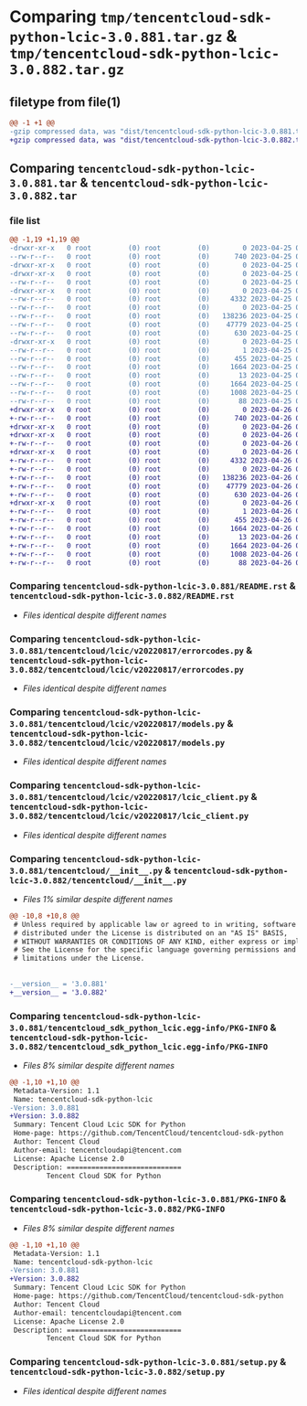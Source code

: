 # Comparing `tmp/tencentcloud-sdk-python-lcic-3.0.881.tar.gz` & `tmp/tencentcloud-sdk-python-lcic-3.0.882.tar.gz`

## filetype from file(1)

```diff
@@ -1 +1 @@
-gzip compressed data, was "dist/tencentcloud-sdk-python-lcic-3.0.881.tar", last modified: Tue Apr 25 00:44:05 2023, max compression
+gzip compressed data, was "dist/tencentcloud-sdk-python-lcic-3.0.882.tar", last modified: Wed Apr 26 03:37:24 2023, max compression
```

## Comparing `tencentcloud-sdk-python-lcic-3.0.881.tar` & `tencentcloud-sdk-python-lcic-3.0.882.tar`

### file list

```diff
@@ -1,19 +1,19 @@
-drwxr-xr-x   0 root         (0) root         (0)        0 2023-04-25 00:44:05.000000 tencentcloud-sdk-python-lcic-3.0.881/
--rw-r--r--   0 root         (0) root         (0)      740 2023-04-25 00:44:05.000000 tencentcloud-sdk-python-lcic-3.0.881/README.rst
-drwxr-xr-x   0 root         (0) root         (0)        0 2023-04-25 00:44:05.000000 tencentcloud-sdk-python-lcic-3.0.881/tencentcloud/
-drwxr-xr-x   0 root         (0) root         (0)        0 2023-04-25 00:44:05.000000 tencentcloud-sdk-python-lcic-3.0.881/tencentcloud/lcic/
--rw-r--r--   0 root         (0) root         (0)        0 2023-04-25 00:44:05.000000 tencentcloud-sdk-python-lcic-3.0.881/tencentcloud/lcic/__init__.py
-drwxr-xr-x   0 root         (0) root         (0)        0 2023-04-25 00:44:05.000000 tencentcloud-sdk-python-lcic-3.0.881/tencentcloud/lcic/v20220817/
--rw-r--r--   0 root         (0) root         (0)     4332 2023-04-25 00:44:05.000000 tencentcloud-sdk-python-lcic-3.0.881/tencentcloud/lcic/v20220817/errorcodes.py
--rw-r--r--   0 root         (0) root         (0)        0 2023-04-25 00:44:05.000000 tencentcloud-sdk-python-lcic-3.0.881/tencentcloud/lcic/v20220817/__init__.py
--rw-r--r--   0 root         (0) root         (0)   138236 2023-04-25 00:44:05.000000 tencentcloud-sdk-python-lcic-3.0.881/tencentcloud/lcic/v20220817/models.py
--rw-r--r--   0 root         (0) root         (0)    47779 2023-04-25 00:44:05.000000 tencentcloud-sdk-python-lcic-3.0.881/tencentcloud/lcic/v20220817/lcic_client.py
--rw-r--r--   0 root         (0) root         (0)      630 2023-04-25 00:44:05.000000 tencentcloud-sdk-python-lcic-3.0.881/tencentcloud/__init__.py
-drwxr-xr-x   0 root         (0) root         (0)        0 2023-04-25 00:44:05.000000 tencentcloud-sdk-python-lcic-3.0.881/tencentcloud_sdk_python_lcic.egg-info/
--rw-r--r--   0 root         (0) root         (0)        1 2023-04-25 00:44:05.000000 tencentcloud-sdk-python-lcic-3.0.881/tencentcloud_sdk_python_lcic.egg-info/dependency_links.txt
--rw-r--r--   0 root         (0) root         (0)      455 2023-04-25 00:44:05.000000 tencentcloud-sdk-python-lcic-3.0.881/tencentcloud_sdk_python_lcic.egg-info/SOURCES.txt
--rw-r--r--   0 root         (0) root         (0)     1664 2023-04-25 00:44:05.000000 tencentcloud-sdk-python-lcic-3.0.881/tencentcloud_sdk_python_lcic.egg-info/PKG-INFO
--rw-r--r--   0 root         (0) root         (0)       13 2023-04-25 00:44:05.000000 tencentcloud-sdk-python-lcic-3.0.881/tencentcloud_sdk_python_lcic.egg-info/top_level.txt
--rw-r--r--   0 root         (0) root         (0)     1664 2023-04-25 00:44:05.000000 tencentcloud-sdk-python-lcic-3.0.881/PKG-INFO
--rw-r--r--   0 root         (0) root         (0)     1008 2023-04-25 00:44:05.000000 tencentcloud-sdk-python-lcic-3.0.881/setup.py
--rw-r--r--   0 root         (0) root         (0)       88 2023-04-25 00:44:05.000000 tencentcloud-sdk-python-lcic-3.0.881/setup.cfg
+drwxr-xr-x   0 root         (0) root         (0)        0 2023-04-26 03:37:24.000000 tencentcloud-sdk-python-lcic-3.0.882/
+-rw-r--r--   0 root         (0) root         (0)      740 2023-04-26 03:37:24.000000 tencentcloud-sdk-python-lcic-3.0.882/README.rst
+drwxr-xr-x   0 root         (0) root         (0)        0 2023-04-26 03:37:24.000000 tencentcloud-sdk-python-lcic-3.0.882/tencentcloud/
+drwxr-xr-x   0 root         (0) root         (0)        0 2023-04-26 03:37:24.000000 tencentcloud-sdk-python-lcic-3.0.882/tencentcloud/lcic/
+-rw-r--r--   0 root         (0) root         (0)        0 2023-04-26 03:37:24.000000 tencentcloud-sdk-python-lcic-3.0.882/tencentcloud/lcic/__init__.py
+drwxr-xr-x   0 root         (0) root         (0)        0 2023-04-26 03:37:24.000000 tencentcloud-sdk-python-lcic-3.0.882/tencentcloud/lcic/v20220817/
+-rw-r--r--   0 root         (0) root         (0)     4332 2023-04-26 03:37:24.000000 tencentcloud-sdk-python-lcic-3.0.882/tencentcloud/lcic/v20220817/errorcodes.py
+-rw-r--r--   0 root         (0) root         (0)        0 2023-04-26 03:37:24.000000 tencentcloud-sdk-python-lcic-3.0.882/tencentcloud/lcic/v20220817/__init__.py
+-rw-r--r--   0 root         (0) root         (0)   138236 2023-04-26 03:37:24.000000 tencentcloud-sdk-python-lcic-3.0.882/tencentcloud/lcic/v20220817/models.py
+-rw-r--r--   0 root         (0) root         (0)    47779 2023-04-26 03:37:24.000000 tencentcloud-sdk-python-lcic-3.0.882/tencentcloud/lcic/v20220817/lcic_client.py
+-rw-r--r--   0 root         (0) root         (0)      630 2023-04-26 03:37:24.000000 tencentcloud-sdk-python-lcic-3.0.882/tencentcloud/__init__.py
+drwxr-xr-x   0 root         (0) root         (0)        0 2023-04-26 03:37:24.000000 tencentcloud-sdk-python-lcic-3.0.882/tencentcloud_sdk_python_lcic.egg-info/
+-rw-r--r--   0 root         (0) root         (0)        1 2023-04-26 03:37:24.000000 tencentcloud-sdk-python-lcic-3.0.882/tencentcloud_sdk_python_lcic.egg-info/dependency_links.txt
+-rw-r--r--   0 root         (0) root         (0)      455 2023-04-26 03:37:24.000000 tencentcloud-sdk-python-lcic-3.0.882/tencentcloud_sdk_python_lcic.egg-info/SOURCES.txt
+-rw-r--r--   0 root         (0) root         (0)     1664 2023-04-26 03:37:24.000000 tencentcloud-sdk-python-lcic-3.0.882/tencentcloud_sdk_python_lcic.egg-info/PKG-INFO
+-rw-r--r--   0 root         (0) root         (0)       13 2023-04-26 03:37:24.000000 tencentcloud-sdk-python-lcic-3.0.882/tencentcloud_sdk_python_lcic.egg-info/top_level.txt
+-rw-r--r--   0 root         (0) root         (0)     1664 2023-04-26 03:37:24.000000 tencentcloud-sdk-python-lcic-3.0.882/PKG-INFO
+-rw-r--r--   0 root         (0) root         (0)     1008 2023-04-26 03:37:24.000000 tencentcloud-sdk-python-lcic-3.0.882/setup.py
+-rw-r--r--   0 root         (0) root         (0)       88 2023-04-26 03:37:24.000000 tencentcloud-sdk-python-lcic-3.0.882/setup.cfg
```

### Comparing `tencentcloud-sdk-python-lcic-3.0.881/README.rst` & `tencentcloud-sdk-python-lcic-3.0.882/README.rst`

 * *Files identical despite different names*

### Comparing `tencentcloud-sdk-python-lcic-3.0.881/tencentcloud/lcic/v20220817/errorcodes.py` & `tencentcloud-sdk-python-lcic-3.0.882/tencentcloud/lcic/v20220817/errorcodes.py`

 * *Files identical despite different names*

### Comparing `tencentcloud-sdk-python-lcic-3.0.881/tencentcloud/lcic/v20220817/models.py` & `tencentcloud-sdk-python-lcic-3.0.882/tencentcloud/lcic/v20220817/models.py`

 * *Files identical despite different names*

### Comparing `tencentcloud-sdk-python-lcic-3.0.881/tencentcloud/lcic/v20220817/lcic_client.py` & `tencentcloud-sdk-python-lcic-3.0.882/tencentcloud/lcic/v20220817/lcic_client.py`

 * *Files identical despite different names*

### Comparing `tencentcloud-sdk-python-lcic-3.0.881/tencentcloud/__init__.py` & `tencentcloud-sdk-python-lcic-3.0.882/tencentcloud/__init__.py`

 * *Files 1% similar despite different names*

```diff
@@ -10,8 +10,8 @@
 # Unless required by applicable law or agreed to in writing, software
 # distributed under the License is distributed on an "AS IS" BASIS,
 # WITHOUT WARRANTIES OR CONDITIONS OF ANY KIND, either express or implied.
 # See the License for the specific language governing permissions and
 # limitations under the License.
 
 
-__version__ = '3.0.881'
+__version__ = '3.0.882'
```

### Comparing `tencentcloud-sdk-python-lcic-3.0.881/tencentcloud_sdk_python_lcic.egg-info/PKG-INFO` & `tencentcloud-sdk-python-lcic-3.0.882/tencentcloud_sdk_python_lcic.egg-info/PKG-INFO`

 * *Files 8% similar despite different names*

```diff
@@ -1,10 +1,10 @@
 Metadata-Version: 1.1
 Name: tencentcloud-sdk-python-lcic
-Version: 3.0.881
+Version: 3.0.882
 Summary: Tencent Cloud Lcic SDK for Python
 Home-page: https://github.com/TencentCloud/tencentcloud-sdk-python
 Author: Tencent Cloud
 Author-email: tencentcloudapi@tencent.com
 License: Apache License 2.0
 Description: ============================
         Tencent Cloud SDK for Python
```

### Comparing `tencentcloud-sdk-python-lcic-3.0.881/PKG-INFO` & `tencentcloud-sdk-python-lcic-3.0.882/PKG-INFO`

 * *Files 8% similar despite different names*

```diff
@@ -1,10 +1,10 @@
 Metadata-Version: 1.1
 Name: tencentcloud-sdk-python-lcic
-Version: 3.0.881
+Version: 3.0.882
 Summary: Tencent Cloud Lcic SDK for Python
 Home-page: https://github.com/TencentCloud/tencentcloud-sdk-python
 Author: Tencent Cloud
 Author-email: tencentcloudapi@tencent.com
 License: Apache License 2.0
 Description: ============================
         Tencent Cloud SDK for Python
```

### Comparing `tencentcloud-sdk-python-lcic-3.0.881/setup.py` & `tencentcloud-sdk-python-lcic-3.0.882/setup.py`

 * *Files identical despite different names*


